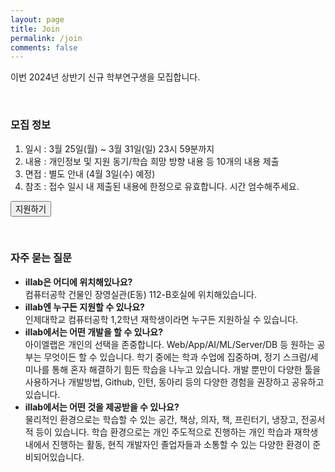 ```yaml
---
layout: page
title: Join
permalink: /join
comments: false
---
```


이번 2024년 상반기 신규 학부연구생을 모집합니다.

<br>

### 모집 정보

1. 일시 : 3월 25일(월) ~ 3월 31일(일) 23시 59분까지
2. 내용 : 개인정보 및 지원 동기/학습 희망 방향 내용 등 10개의 내용 제출
3. 면접 : 별도 안내 (4월 3일(수) 예정)
4. 참조 : 접수 일시 내 제출된 내용에 한정으로 유효합니다. 시간 엄수해주세요.

<a href="https://forms.gle/hkKCTevAvMsXR9VG9" target="_blank"><button type="button" class="btn btn-info w-100">지원하기</button></a>

<br>

### 자주 묻는 질문
- <b>illab은 어디에 위치해있나요?</b><br>컴퓨터공학 건물인 장영실관(E동) 112-B호실에 위치해있습니다.
- <b>illab엔 누구든 지원할 수 있나요?</b><br>인제대학교 컴퓨터공학 1,2학년 재학생이라면 누구든 지원하실 수 있습니다.
- <b>illab에서는 어떤 개발을 할 수 있나요?</b><br>아이엘랩은 개인의 선택을 존중합니다. Web/App/AI/ML/Server/DB 등 원하는 공부는 무엇이든 할 수 있습니다. 학기 중에는 학과 수업에 집중하며, 정기 스크럼/세미나를 통해 혼자 해결하기 힘든 학습을 나누고 있습니다. 개발 뿐만이 다양한 툴을 사용하거나 개발방법, Github, 인턴, 동아리 등의 다양한 경험을 권장하고 공유하고 있습니다.
- <b>illab에서는 어떤 것을 제공받을 수 있나요?</b><br>물리적인 환경으로는 학습할 수 있는 공간, 책상, 의자, 책, 프린터기, 냉장고, 전공서적 등이 있습니다. 학습 환경으로는 개인 주도적으로 진행하는 개인 학습과 재학생내에서 진행하는 활동, 현직 개발자인 졸업자들과 소통할 수 있는 다양한 환경이 준비되어있습니다.